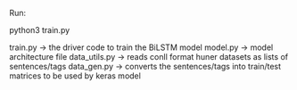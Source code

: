 Run:

python3 train.py

train.py -> the driver code to train the BiLSTM model
model.py -> model architecture file
data_utils.py -> reads conll format huner datasets as lists of sentences/tags
data_gen.py -> converts the sentences/tags into train/test matrices
			to be used by keras model